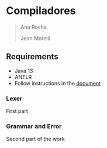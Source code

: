 # Compiladores 
> Ana Rocha </p>
> Jean Morelli </p>

## Requirements
- Java 13
- ANTLR 
- Follow instructions in the [document](https://docs.google.com/document/d/1gQ2lsidvN2cDUUsHEkT05L-wGbX5mROB7d70Aaj3R64/edit?usp=sharing)

### Lexer
First part

### Grammar and Error 
Second part of the work 



